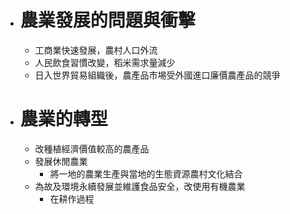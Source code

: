 - # 農業發展的問題與衝擊
	- 工商業快速發展，農村人口外流
	- 人民飲食習慣改變，稻米需求量減少
	- 日入世界貿易組織後，農產品市埸受外國進口廉價農產品的競爭
- # 農業的轉型
	- 改種植經濟價值較高的農產品
	- 發展休閒農業
		- 將一地的農業生產與當地的生態資源農村文化結合
	- 為故及環境永續發展並維護食品安全，改使用有機農業
		- 在耕作過程